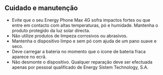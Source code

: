 ## Cuidado e manutenção

*	Evite que o seu Energy Phone Max 4G sofra impactos fortes ou que entre em contacto com altas temperaturas, pó e humidade. Mantenha o produto protegido da luz solar directa.
*	Não utilize produtos de limpeza corrosivos ou abrasivos.
*	Mantenha o dispositivo limpo e sem pó com ajuda de um pano suave e seco.
*	Deve carregar a bateria no momento que o icone de bateria fraca aparece no ecrã. 
*	Não desmonte o dispositivo. Qualquer reparação deve ser efectuada apenas por pessoal qualificado de Energy Sistem Technology, S.A.
